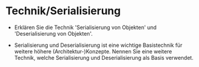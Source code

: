 # Technik/Serialisierung


- Erklären Sie die Technik 'Serialisierung von Objekten' und 'Deserialisierung von Objekten'.

- Serialisierung und Deserialisierung ist eine wichtige Basistechnik für weitere höhere (Architektur-)Konzepte. Nennen Sie eine weitere Technik, welche Serialisierung und Deserialisierung als Basis verwendet.
